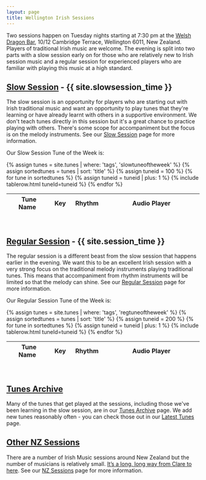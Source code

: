```yaml
---
layout: page
title: Wellington Irish Sessions
---
```

<div id="audioPlayer"></div>

<div id="abc-textareas"></div>
<script>
var textAreas = document.getElementById("abc-textareas");
</script>

Two sessions happen on Tuesday nights starting at 7:30 pm at the <a href="/dragon/">Welsh Dragon Bar</a>, 10/12 Cambridge Terrace, Wellington 6011, New Zealand. Players of traditional Irish music are welcome. The evening is split into two parts with a slow session early on for those who are relatively new to Irish session music and a regular session for experienced players who are familiar with playing this music at a high standard.

<a href="/slowsession/">Slow Session</a> - {{ site.slowsession_time }}
------------

The slow session is an opportunity for players who are starting out with Irish traditional music and want an opportunity to play tunes that they're learning or have already learnt with others in a supportive environment. We don't teach tunes directly in this session but it's a great chance to practice playing with others. There's some scope for accompaniment but the focus is on the melody instruments. See our <a href="/slowsession/">Slow Session</a> page for more information.

Our Slow Session Tune of the Week is:

<div style="overflow-x:auto;">
<table style="width:100%" id="slowtuneoftheweek" class="tablesorter">
<thead>
    <tr>
    <th style="width:25%;">&nbsp;Tune Name&nbsp;</th>
    <th style="width:6%;">&nbsp;Key&nbsp;</th>
    <th style="width:9%;">&nbsp;Rhythm&nbsp;</th>
    <th style="width:60%;">Audio Player</th>
    </tr>
</thead>

<tbody>
{% assign tunes = site.tunes | where: 'tags', 'slowtuneoftheweek' %}
{% assign sortedtunes = tunes | sort: 'title' %}
  {% assign tuneid = 100 %}
  {% for tune in sortedtunes %}
      {% assign tuneid = tuneid | plus: 1 %}
{% include tablerow.html tuneId=tuneid %}
  {% endfor %}
</tbody>
</table>
</div>
<br />

<a href="/regularsession/">Regular Session</a> - {{ site.session_time }}
--------------

The regular session is a different beast from the slow session that happens earlier in the evening. We want this to be an excellent Irish session with a very strong focus on the traditional melody instruments playing traditional tunes. This means that accompaniment from rhythm instruments will be limited so that the melody can shine. See our <a href="/regularsession/">Regular Session</a> page for more information.

Our Regular Session Tune of the Week is:

<div style="overflow-x:auto;">
<table style="width:100%" id="regtuneoftheweek" class="tablesorter">
<thead>
    <tr>
    <th style="width:25%;">&nbsp;Tune Name&nbsp;</th>
    <th style="width:6%;">&nbsp;Key&nbsp;</th>
    <th style="width:9%;">&nbsp;Rhythm&nbsp;</th>
    <th style="width:60%;">Audio Player</th>
    </tr>
</thead>

<tbody>
{% assign tunes = site.tunes | where: 'tags', 'regtuneoftheweek' %}
{% assign sortedtunes = tunes | sort: 'title' %}
  {% assign tuneid = 200 %}
  {% for tune in sortedtunes %}
      {% assign tuneid = tuneid | plus: 1 %}
{% include tablerow.html tuneId=tuneid %}
  {% endfor %}
</tbody>
</table>
</div>
<br />

<a href="/tunes_archive/">Tunes Archive</a>
------------

Many of the tunes that get played at the sessions, including those we've been learning in the slow session, are in our <a href="/tunes_archive/">Tunes Archive</a> page. We add new tunes reasonably often - you can check those out in our <a href="/latest/">Latest Tunes</a> page.


<a href="/nz_sessions">Other NZ Sessions</a>
--------------

There are a number of Irish Music sessions around New Zealand but the number of musicians is relatively small. <a href="https://www.youtube.com/watch?v=9B3_of9CY24">It’s a long, long way from Clare to here</a>. See our <a href="/nz_sessions">NZ Sessions</a> page for more information.

<script>
$(document).ready(function() {
    audioPlayer.innerHTML = createAudioPlayer();
});
</script>
